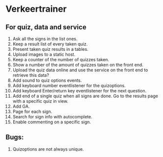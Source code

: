 # Verkeertrainer
## For quiz, data and service

1. Ask all the signs in the list ones.
1. Keep a result list of every taken quiz.
1. Present taken quiz results in a tables.
1. Upload images to a static host.
1. Keep a counter of the number of quizzes taken.
1. Show a number of the amount of quizzes taken on the front end.
1. Upload the quiz data online and use the service on the front end to retrieve this data?
1. Add sound to quiz options events.
1. Add keyboard number eventlistener for the quizoptions.
1. Add keyboard Enter/return key eventlistener for the next question.
1. Add end of a single quiz when all signs are done. Go to the results page with a specific quiz in view.
1. Add GA.
1. Page for each sign.
1. Search for sign info with autocomplete.
1. Enable commenting on a specific sign.

## Bugs:

1. Quizoptions are not always unique.